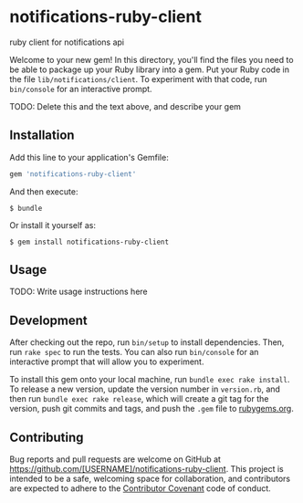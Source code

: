 # notifications-ruby-client

ruby client for notifications api

Welcome to your new gem! In this directory, you'll find the files you need to be able to package up your Ruby library into a gem. Put your Ruby code in the file `lib/notifications/client`. To experiment with that code, run `bin/console` for an interactive prompt.

TODO: Delete this and the text above, and describe your gem

## Installation

Add this line to your application's Gemfile:

```ruby
gem 'notifications-ruby-client'
```

And then execute:

    $ bundle

Or install it yourself as:

    $ gem install notifications-ruby-client

## Usage

TODO: Write usage instructions here

## Development

After checking out the repo, run `bin/setup` to install dependencies. Then, run `rake spec` to run the tests. You can also run `bin/console` for an interactive prompt that will allow you to experiment.

To install this gem onto your local machine, run `bundle exec rake install`. To release a new version, update the version number in `version.rb`, and then run `bundle exec rake release`, which will create a git tag for the version, push git commits and tags, and push the `.gem` file to [rubygems.org](https://rubygems.org).

## Contributing

Bug reports and pull requests are welcome on GitHub at https://github.com/[USERNAME]/notifications-ruby-client. This project is intended to be a safe, welcoming space for collaboration, and contributors are expected to adhere to the [Contributor Covenant](http://contributor-covenant.org) code of conduct.
